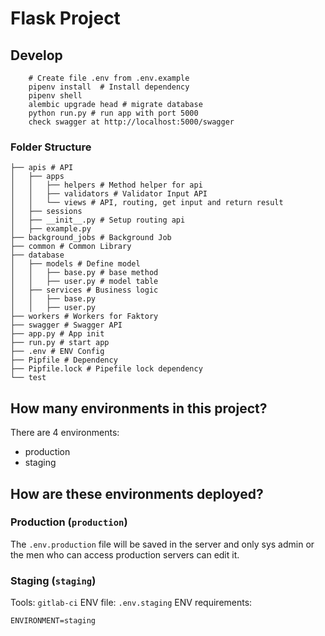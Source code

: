 # Flask Project

## Develop 
```
	# Create file .env from .env.example
	pipenv install  # Install dependency
	pipenv shell 
	alembic upgrade head # migrate database
	python run.py # run app with port 5000
	check swagger at http://localhost:5000/swagger

```
### Folder Structure

```
├── apis # API 
│   ├── apps
│   │   ├── helpers # Method helper for api
│   │   ├── validators # Validator Input API 
│   │   └── views # API, routing, get input and return result 
│   ├── sessions
│   ├── __init__.py # Setup routing api
│   ├── example.py
├── background_jobs # Background Job
├── common # Common Library
├── database
│   ├── models # Define model 
│   │   ├── base.py # base method
│   │   ├── user.py # model table
│   ├── services # Business logic 
│   │   ├── base.py 
│   │   ├── user.py
├── workers # Workers for Faktory
├── swagger # Swagger API
├── app.py # App init
├── run.py # start app
├── .env # ENV Config
├── Pipfile # Dependency
├── Pipfile.lock # Pipefile lock dependency
└── test
``` 

## How many environments in this project?

There are 4 environments:
- production
- staging

## How are these environments deployed?

### Production (`production`)

The `.env.production` file will be saved in the server and only sys admin or
the men who can access production servers can edit it.

### Staging (`staging`)

Tools:  `gitlab-ci`
ENV file: `.env.staging`
ENV requirements:

```
ENVIRONMENT=staging
```